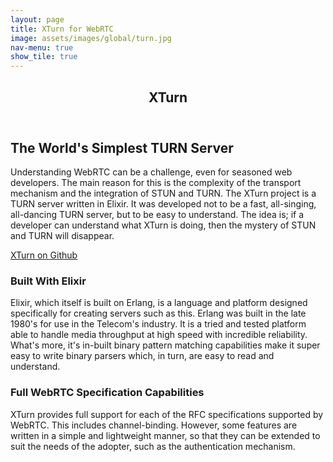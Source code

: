 ```yaml
---
layout: page
title: XTurn for WebRTC
image: assets/images/global/turn.jpg
nav-menu: true
show_tile: true
---
```


<!-- Main -->
<div id="main" class="alt">

  <!-- One -->
  <section id="one">
  	<div class="inner">
  		<header class="major">
  			<h1>XTurn</h1>
  		</header>

  <!-- Content -->
  <h2 id="content">The World's Simplest TURN Server</h2>
  <p>Understanding WebRTC can be a challenge, even for seasoned web developers. The main reason for this is the complexity of the transport mechanism and the integration of STUN and TURN. The XTurn project is a TURN server written in Elixir. It was developed not to be a fast, all-singing, all-dancing TURN server, but to be easy to understand. The idea is; if a developer can understand what XTurn is doing, then the mystery of STUN and TURN will disappear.</p>
  <div class="row">
  	<div class="12u 12u$(medium)">
  		<p>
  			<a href="https://xturn.me" class="button next">XTurn on Github</a>
  		</p>
  	</div>
  	<!-- Break -->
  	<div class="6u 12u$(small)">
  		<h3>Built With Elixir</h3>
  		<p>Elixir, which itself is built on Erlang, is a language and platform designed specifically for creating servers such as this. Erlang was built in the late 1980's for use in the Telecom's industry. It is a tried and tested platform able to handle media throughput at high speed with incredible reliability. What's more, it's in-built binary pattern matching capabilities make it super easy to write binary parsers which, in turn, are easy to read and understand.</p>
  	</div>
  	<div class="6u$ 12u$(small)">
  		<h3>Full WebRTC Specification Capabilities</h3>
  		<p>XTurn provides full support for each of the RFC specifications supported by WebRTC. This includes channel-binding. However, some features are written in a simple and lightweight manner, so that they can be extended to suit the needs of the adopter, such as the authentication mechanism.</p>
  	</div>
  </div>
  <!-- End Content -->

  </div>
  </section>
  <!-- End One -->

</div>